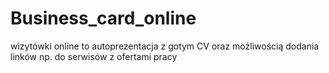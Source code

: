# Business_card_online
 wizytówki online to autoprezentacja z gotym CV oraz możliwością dodania linków np. do serwisów z ofertami pracy
